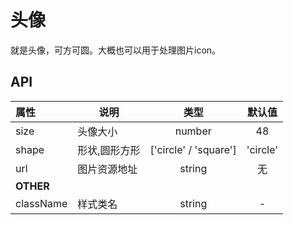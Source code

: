 # 头像

就是头像，可方可圆。大概也可以用于处理图片icon。

## API

| 属性        | 说明                                |   类型   |   默认值   |
| :-------- | --------------------------------- | :----: | :-----: |
| size     | 头像大小                | number | 48 |
| shape     | 形状,圆形方形                | ['circle' / 'square'] | 'circle' |
| url     | 图片资源地址               | string | 无 |
| **OTHER** |                                   |        |         |
| className | 样式类名                              | string |    -    |
